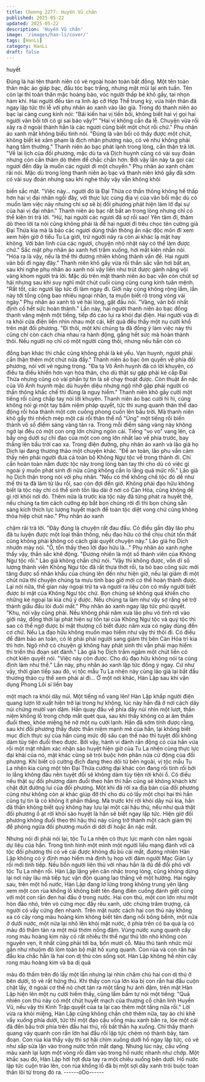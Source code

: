 ```yaml
---
title: Chương 2277: Huyền Vũ chân
published: 2025-05-22
updated: 2025-05-22
description: 'Huyền Vũ chân'
image: '/images/han-li/cover/'
tags: [HanLi]
category: HanLi
draft: false
---
```


huyết

Đúng là hai tên thanh niên có vẻ ngoài hoàn toàn bất đồng.
Một tên toàn thân mặc áo giáp bạc, đầu tóc bạc trắng, nhưng mặt
mũi lại anh tuấn.
Tên còn lại thì toàn thân mặc hoàng bào, vóc người thấp bé khô
gầy, tai nhọn hàm khỉ.
Hai người đều tản ra linh áp cỡ Hợp Thể trung kỳ, vừa hiện thân
đã ngay lập tức thi lễ với phụ nhân áo xanh vào lão già.
Trong đó thanh niên áo bạc lại càng cung kính nói:
"Bái kiến hai vị tiền bối, không biết hai vị gọi hai người vãn bối tới
có gì sai bảo vậy?"
"Hai vị không cần đa lễ. Chuyện vừa rồi xảy ra ở ngoài thành hẳn
là các ngươi cũng biết một chút rồi chứ." Phụ nhân áo xanh mặt
không biểu tình nói.
"Đúng là vãn bối có thấy được một chút, không biết kẻ xâm phạm
là địch nhân phương nào, có vẻ như không phải hạng tầm
thường." Thanh niên áo bạc phát lạnh trong lòng, cẩn thận trả lời.
"Về lai lịch của đối phương, mặc dù ta và Dịch huynh cũng có vài
suy đoán nhưng còn cần thăm dò thêm để chắc chắn hơn. Bởi
vậy lần này ta gọi các ngươi đến đây là muốn các ngươi đi một
chuyến." Phụ nhân áo xanh chậm rãi nói.
Mặc dù trong lòng thanh niên áo bạc và thanh niên khô gầy đã
sớm có vài suy đoán nhưng sau khi nghe thấy vậy vẫn không khỏi

biến sắc mặt.
"Việc này... người đó là Đại Thừa có thần thông không hề thấp
hơn hai vị đại nhân ngồi đây, với thực lực cùng địa vị của vãn bối
mặc dù có muốn làm việc này nhưng chỉ sợ sẽ bị đối phương
phát hiện làm lỡ đại sự của hai vị đại nhân." Thanh niên áo bạc
rất bất an trong lòng nhưng chỉ có thể kiên trì trả lời.
"Hừ, hai người các ngươi đã sợ rồi sao! Yên tâm đi, thăm dò theo
lời ta nói cũng không phải là để hai ngươi đi trêu chọc tên cường
giả Đại Thừa kia mà là bảo các ngươi dùng thần thông ẩn nặc
độc môn đi xem xem hiện giờ ở tiểu Tu La giới, trừ người này ra
còn ai khác lạ mặt hay không. Với bản lĩnh của các ngươi, chuyện
nhỏ nhặt này có thể làm được chứ." Sắc mặt phụ nhân áo xanh
hơi trầm xuống, hơi mất kiên nhẫn nói.
"Hóa ra là vậy, nếu là thế thì đương nhiên không thành vấn đề.
Hai người vãn bối đi ngay đây." Thanh niên khô gầy vừa rồi thần
sắc vẫn hơi bất an, sau khi nghe phụ nhân áo xanh nói vậy liền
như trút được gánh nặng vội vàng khom người trả lời.
Mặc dù trên mặt thanh niên áo bạc vẫn còn chút sợ hãi nhưng
sau khi suy nghĩ một chút cuối cùng cũng cung kính tuân mệnh.
"Rất tốt, các ngươi lập tức đi làm ngay đi. Giới này cũng không
rộng lắm, lần này tới tổng cộng bao nhiêu ngoại nhân, ta muốn
biết rõ trong vòng vài ngày." Phụ nhân áo xanh tỏ vẻ hài lòng, gật
đầu nói.
"Vâng, vãn bối nhất định cố hết sức hoàn thành."
Lần này, hai người thanh niên áo bạc đồng thanh vâng mệnh một
tiếng, tiếp đó cáo lui ra khỏi đại điện.
Hai người vừa đi ra khỏi cửa điện liền nhìn nhau một cái, kết quả
đều thấy một nụ cười khổ trên mặt đối phương.
"Đi thôi, một khi chúng ta đã đồng ý làm việc này thì cũng chỉ còn
cách chia nhau ra hành động, gắng hết sức mà hoàn thành thôi.
Nếu người nọ chỉ có một người cũng thôi, nhưng nếu hắn còn có

đồng bạn khác thì chắc cũng không phải là kẻ yếu. Vạn huynh,
ngươi phải cẩn thận thêm một chút nữa đấy." Thanh niên áo bạc
ôm quyền về phía đối phương, nói với vẻ ngưng trọng.
"Đa tạ Vô Ảnh huynh đã có lời khuyên, có điều ta điều khiển hơn
vạn hóa thân, cho dù thật sự gặp phải kẻ cấp Đại Thừa nhưng
cũng có vài phần tự tin là sẽ chạy thoát được. Còn thuật ẩn nặc
của Vô Ảnh huynh mặc dù huyền diệu nhưng ngộ nhỡ gặp phải
người có thần thông khắc chế thì đúng là nguy hiểm." Thanh niên
khô gầy cười một tiếng rồi cũng chắp tay nói lời khuyên.
Thanh niên áo bạc cười hì hì, cũng không nói gì một tay bấm
niệm pháp quyết, tức thì xung quanh thân thể dao động rồi hóa
thành một cơn cuồng phong cuốn lên bầu trời.
Mà thanh niên khô gầy thì nhếch mép một cái rồi thân thể nổ
"Ùng" một tiếng rồi biến thành vô số điểm sáng vàng tản ra.
Trong mỗi điểm sáng vàng này không ngờ lại đều có một con ong
lớn chừng ngón cái.
Tiếng "vo vo" vang lên, cả bầy ong dưới sự chỉ đạo của một con
ong lớn nhất lao về phía trước, bay thẳng lên bầu trời cao xa.
Trong điện đường, phụ nhân áo xanh và lão giả họ Dịch lại đang
thương thảo một chuyện khác.
"Để an toàn, lão phu vẫn cảm thấy nên phái người đưa cả toàn bộ
Không Ngư tộc về trong thành đi. Chỉ cần hoàn toàn nắm được
tộc này trong lòng bàn tay thì cho dù có việc gì ngoài ý muốn phát
sinh đi nữa cũng không cần lo lắng quá mức rồi." Lão giả họ Dịch
thận trọng nói với phụ nhân.
"Nếu có thể khống chế tộc đó dễ như thế thì ta đã làm từ lâu rồi,
sao còn đợi đến giờ. Không phải đạo hữu không biết là tộc này
chỉ có thể sinh tồn lâu dài ở nơi có Càn Hỏa, cũng không dễ gì rời
khỏi nơi đó. Thêm nữa là trước kia tộc này đã từng phát ra huyết
thệ, nếu chúng ta tìm cách cưỡng ép bắt bọn chúng rời đi thì bọn
chúng sẵn sàng kích thích lực lượng huyết mạch để toàn tộc diệt
vong chứ cũng không thỏa hiệp chút nào." Phụ nhân áo xanh

chậm rãi trả lời.
"Đây đúng là chuyện rất đau đầu. Có điều gần đây lão phu đã tu
luyện được một loại thần thông, nếu đạo hữu có thể chịu chút tổn
thất cũng không phải không có cách giải quyết chuyện này." Lão
giả họ Dịch nhướn mày nói.
"Ồ, tổn thấy theo lời đạo hữu là..." Phụ nhân áo xanh nghe thấy
vậy, thần sắc khẽ động.
"Đương nhiên là một số thành viên của Không Ngư tộc rồi." Lão
giả không chần chừ nói.
"Vậy thì không được, vốn dĩ số lượng thành viên Không Ngư tộc
đã rất thưa thớt rồi, ta bỏ bao công sức mới tăng được số nhân
khẩu của chúng lên đến như hiện giờ, nếu lại giảm đi một chút
nữa thì chuyện chúng ta mưu tính bao giờ mới có thể hoàn thành
được. Lại nói nữa, thế gian này ngoại trừ ta và ngươi ra liệu còn
có mấy người biết được bí mật của Không Ngư tộc chứ. Bọn
chúng sẽ không quá khiến cho những kẻ ngoại lai kia chú ý được.
Nếu chúng ta làm như vậy sợ rằng sẽ trở thành giấu đầu lòi đuôi
mất." Phụ nhân áo xanh ngay lập tức phủ quyết.
"Khụ, nói vậy cũng phải. Nếu không phải năm xưa lão phu vô tình
rơi vào giới này, đồng thời lại phát hiện sự tồn tại của Không Ngư
tộc và quý tộc thì sao có thể ngờ được bí mật thượng cổ biết
được năm xưa có ngày dùng đến cơ chứ. Nếu La đạo hữu không
muốn mạo hiểm như vậy thì thôi đi. Có điều để đảm bảo an toàn,
có lẽ phải phái người sang giám thị bên Càn Hỏa trì kia thì hơn.
Ngộ nhỡ có chuyện gì không hay phát sinh thì vẫn phải mạo hiểm
thi triển thủ đoạn sét đánh." Lão giả họ Dịch trầm ngâm một chút
liền có chút kiên quyết nói.
"Việc này còn được. Cho dù đạo hữu không nói ta cũng định làm
như thế." Lần này, phụ nhân áo xanh lập tức đồng ý ngay.
Cứ như vậy, thời gian tiếp sau đó, vị tộc mẫu Tu La nhện này
cùng lão giả lại bắt đầu thương thảo cụ thể xem phái ai đi...
Ở một nơi khác, Hàn Lập sau khi vận dụng Phong Lôi sí liền bay

một mạch ra khỏi dãy núi.
Một tiếng nổ vang lên!
Hàn Lập khắp người điện quang lượn lờ xuất hiện trở lại trong hư
không, lúc này hắn đã ở nơi cách dãy núi chừng mười vạn dặm.
Hắn quay đầu về phía dãy núi nhìn một lượt, thần niệm khổng lồ
trong chớp mắt quét qua, sau khi thấy không có ai âm thầm đuổi
theo, khóe miệng hé nở một nụ cười lạnh.
Hắn đã sớm tính được rằng, sau khi đối phương thấy được thần
niệm mạnh mẽ của hắn, lại không biết mục đích thực sự của hắn
cùng mức độ sâu cạn thế nào thì tuyệt đối không dám tùy tiện
đuổi theo được.
Bởi vậy, hành vi đánh rắn động cỏ của hắn vừa rồi một mặt nhằm
xác nhận sào huyệt hiện giờ của Tu La nhện cùng thực lực đại
khái của nó, mặt khác cũng sẽ trói buộc hơn phân nửa cử động
của đối phương.
Khi biết có cường địch đang theo dõi từ bên ngoài, vị tộc mẫu Tu
La nhện kia cùng một tên Đại Thừa cường đại khác còn đang rối
tinh rối bời lo lắng không đâu nên tuyệt đối sẽ không dám tùy tiện
rời khỏi ổ.
Có điều nếu thật sự đối phương dám đuổi theo hắn thì hắn cũng
sẽ không khách khí chặt đứt đường lui của đối phương.
Một khi đã rời xa địa bàn của đối phương cũng như không còn ai
khác giúp đỡ thì cho dù có lấy một chọi hai thì hắn cũng tự tin là
có không ít phần thắng.
Mà trước khi rời khỏi dãy núi kia, hắn đã thần không biết quỷ
không hay lưu lại một cái hậu thủ, nếu như quả thật đối phương ồ
ạt rời khỏi sào huyệt là hắn sẽ biết ngay lập tức.
Hiện giờ đối phương không đuổi theo thì hậu thủ này cũng trở
thành một cách giám thị để phòng ngừa đối phương muốn di dời
đi hoặc ẩn nặc mất.

Nhưng nói đi phải nói lại, tộc Tu La nhện có thực lực mạnh còn
nằm ngoài dự liệu của hắn.
Trong tình hình một mình một người liều mạng đánh với cả tộc
đối phương thì có vẻ cái được không đủ bù cái mất, đương nhiên
Hàn Lập không có ý định mạo hiểm mà định tụ họp với đám
người Mạc Giản Ly rồi mới tính tiếp.
Nếu bốn người liên thủ với nhau hẳn là đủ để đối phó với tộc Tu
La nhện rồi.
Hàn Lập lặng yên cân nhắc trong lòng, cũng không dừng lại nơi
này lâu mà tiếp tục vận độn quang lao thẳng về một hướng.
Hai ngày sau, trên một hồ nước, Hàn Lập đang lơ lửng trong
không trung yên lặng xem một con rùa khổng lồ không biết tên
đang điên cuồng đánh giết cùng với một con rắn đen hai đầu ở
trong nước.
Hai con thú, một con lớn như một hòn đảo nhỏ, trên vỏ cứng mọc
đầy rêu xanh, ước chừng trăm trượng, cả người có vẩy cứng đen
nhanh.
Trên mặt nước cách hai con thú này không xa có cây rong màu
hoàng kim không biết tên đang nổi bồng bềnh, một nửa ở dưới
nước, một nửa lại nhô lên khỏi mặt nước, ở phía trên có ba quả lạ
có màu đỏ thắm tản ra một mùi thơm nồng đậm.
Vùng nước xung quanh cây rong màu hoàng kim này có rất nhiều
thi thể ngư thú lớn nhỏ không còn nguyên vẹn, ít nhất cũng phải
tới ba, bốn mươi cỗ.
Máu thú tanh nhức mũi gần như nhuộm đỏ lòm toàn bộ mặt hồ
xung quanh.
Con rùa và con rắn hai đầu kia chắc hẳn là hai con dị thú còn
sống sót.
Hàn Lập không hề nhìn cây rong màu hoàng kim và ba dị quả

màu đỏ thắm trên đó lấy một lần nhưng lại nhìn chăm chú hai con
dị thú ở bên dưới, tỏ vẻ rất hứng thú.
Khi thấy con rùa lớn kia bị con rắn hai đầu cuộn chặt lấy, ở ngoài
cơ thể nó chợt tản ra một tầng hư ảnh đậm, trên mặt Hàn Lập
hiện lên một nụ cười hiếm thấy, cũng lẩm bẩm tự nói một tiếng:
"Quả nhiên con thú này có một chút huyết mạch của thượng cổ
chân linh Huyền Vũ, nếu vậy thì Kinh Trập quyết của ta lại cao
thêm một tầng nữa rồi."
Lời vừa ra khỏi miệng, Hàn Lập cũng không chần chờ thêm nữa,
tay áo chỉ khẽ vẩy xuống phía dưới, tức thì một đạo cầu vồng
màu xanh bắn ra, lóe một cái đã đến bầu trời phía trên đầu hai
thú, rồi bất thần hạ xuống.
Chỉ thấy thanh quang vây quanh con rắn lớn hai đầu rồi lập tức
chém nó thành bảy, tám đoạn.
Con rùa kia thấy vậy thì sợ hãi chìm xuống dưới hồ ngay lập tức,
có vẻ như sắp sửa lặn vào trong nước trốn mất dạng.
Nhưng lúc này, cầu vồng màu xanh lại lượn một vòng rồi đâm vào
trong hồ nước nhanh như chớp.
Một khắc sau đó, Hàn Lập hời hợt đưa tay ra một chiêu xuống
bên dưới.
Hồ nước lập tức cuộn trào lên, con rùa khổng lồ đã bị một sợi dây
xanh trói buộc toàn thân lôi từ trong đó ra.
------oOo------
